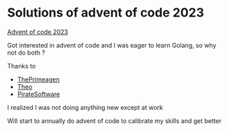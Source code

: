 # Solutions of advent of code 2023
[Advent of code 2023](https://adventofcode.com/2023)

 Got interested in advent of code and I was eager to learn Golang, so why not do both ?
 
 Thanks to 
* [ThePrimeagen](https://www.youtube.com/@ThePrimeagen)
* [Theo](https://www.youtube.com/@t3dotgg)
* [PirateSoftware](https://www.youtube.com/@PirateSoftware)

 I realized I was not doing anything new except at work
 
 Will start to annually do advent of code to calibrate my skills and get better
